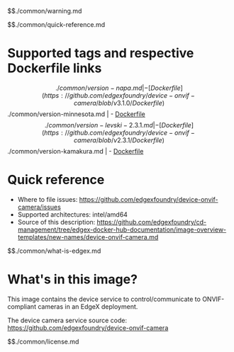 $$./common/warning.md

$$./common/quick-reference.md

# Supported tags and respective Dockerfile links

$$./common/version-napa.md |
        - [Dockerfile](https://github.com/edgexfoundry/device-onvif-camera/blob/v3.1.0/Dockerfile)
$$./common/version-minnesota.md |
        - [Dockerfile](https://github.com/edgexfoundry/device-onvif-camera/blob/v3.0.0/Dockerfile)
$$./common/version-levski-2.3.1.md |
        - [Dockerfile](https://github.com/edgexfoundry/device-onvif-camera/blob/v2.3.1/Dockerfile)
$$./common/version-kamakura.md |
        - [Dockerfile](https://github.com/edgexfoundry/device-onvif-camera/blob/v2.2.0/Dockerfile)

# Quick reference

- Where to file issues: https://github.com/edgexfoundry/device-onvif-camera/issues
- Supported architectures: intel/amd64
- Source of this description: https://github.com/edgexfoundry/cd-management/tree/edgex-docker-hub-documentation/image-overview-templates/new-names/device-onvif-camera.md

$$./common/what-is-edgex.md

# What's in this image?

This image contains the device service to control/communicate to ONVIF-compliant cameras in an EdgeX deployment.

The device camera service source code: <https://github.com/edgexfoundry/device-onvif-camera>

$$./common/license.md
